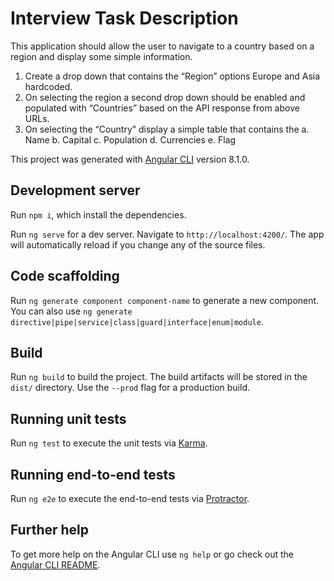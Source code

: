 # Interview Task Description

This application should allow the user to navigate to a country based on a region and display some
simple information.
1. Create a drop down that contains the “Region” options Europe and Asia hardcoded.
2. On selecting the region a second drop down should be enabled and populated with
“Countries” based on the API response from above URLs.
3. On selecting the “Country” display a simple table that contains the
a. Name
b. Capital
c. Population
d. Currencies
e. Flag


This project was generated with [Angular CLI](https://github.com/angular/angular-cli) version 8.1.0.

## Development server

 Run `npm i`, which install the dependencies.

Run `ng serve` for a dev server. Navigate to `http://localhost:4200/`. The app will automatically reload if you change any of the source files.

## Code scaffolding

Run `ng generate component component-name` to generate a new component. You can also use `ng generate directive|pipe|service|class|guard|interface|enum|module`.

## Build

Run `ng build` to build the project. The build artifacts will be stored in the `dist/` directory. Use the `--prod` flag for a production build.

## Running unit tests

Run `ng test` to execute the unit tests via [Karma](https://karma-runner.github.io).

## Running end-to-end tests

Run `ng e2e` to execute the end-to-end tests via [Protractor](http://www.protractortest.org/).

## Further help

To get more help on the Angular CLI use `ng help` or go check out the [Angular CLI README](https://github.com/angular/angular-cli/blob/master/README.md).
